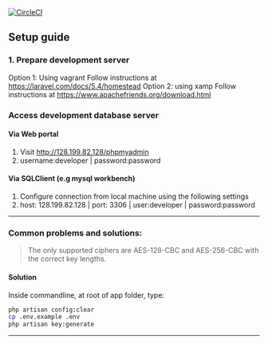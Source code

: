 [![CircleCI](https://circleci.com/gh/nus-mtp/bill-organizer/tree/master.svg?style=svg)](https://circleci.com/gh/nus-mtp/bill-organizer/tree/master)
## Setup guide
### 1. Prepare development server
Option 1: Using vagrant
Follow instructions at https://laravel.com/docs/5.4/homestead
Option 2: using xamp
Follow instructions at https://www.apachefriends.org/download.html

### Access development database server

#### Via Web portal
1. Visit http://128.199.82.128/phpmyadmin
2. username:developer | password:password
#### Via SQLClient (e.g mysql workbench)
1. Configure connection from local machine using the following settings
2. host: 128.199.82.128 | port: 3306 | user:developer | password:password

------------------------------------------

### Common problems and solutions:

> The only supported ciphers are AES-128-CBC and AES-256-CBC with the correct key lengths.

#### Solution
Inside commandline, at root of app folder, type:
```sh
php artisan config:clear
cp .env.example .env
php artisan key:generate
```
-----------------------------------------------------
